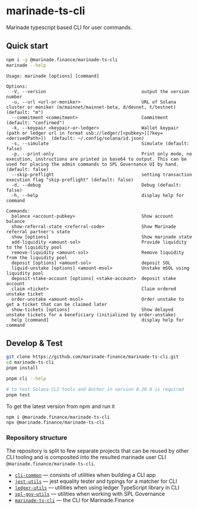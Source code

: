# marinade-ts-cli

Marinade typescript based CLI for user commands.

## Quick start

```bash
npm i -g @marinade.finance/marinade-ts-cli
marinade --help
```

```
Usage: marinade [options] [command]

Options:
  -V, --version                                    output the version number
  -u, --url <url-or-moniker>                       URL of Solana cluster or moniker (m/mainnet/mainnet-beta, d/devnet, t/testnet) (default: "m")
  --commitment <commitment>                        Commitment (default: "confirmed")
  -k, --keypair <keypair-or-ledger>                Wallet keypair (path or ledger url in format usb://ledger/[<pubkey>][?key=<derivedPath>])  (default: ~/.config/solana/id.json)
  -s, --simulate                                   Simulate (default: false)
  -p, --print-only                                 Print only mode, no execution, instructions are printed in base64 to output. This can be used for placing the admin commands to SPL Governance UI by hand. (default: false)
  --skip-preflight                                 setting transaction execution flag "skip-preflight" (default: false)
  -d, --debug                                      Debug (default: false)
  -h, --help                                       display help for command

Commands:
  balance <account-pubkey>                         Show account balance
  show-referral-state <referral-code>              Show Marinade referral partner's state
  show [options]                                   Show marinade state
  add-liquidity <amount-sol>                       Provide liquidity to the liquidity pool
  remove-liquidity <amount-sol>                    Remove liquidity from the liquidity pool
  deposit [options] <amount-sol>                   deposit SOL
  liquid-unstake [options] <amount-msol>           Unstake mSOL using liquidity pool
  deposit-stake-account [options] <stake-account>  deposit stake account
  claim <ticket>                                   Claim ordered unstake ticket
  order-unstake <amount-msol>                      Order unstake to get a ticket that can be claimed later
  show-tickets [options]                           Show delayed unstake tickets for a beneficiary (initialized by order-unstake)
  help [command]                                   display help for command
```

## Develop & Test

```bash
git clone https://github.com/marinade-finance/marinade-ts-cli.git
cd marinade-ts-cli
pnpm install

pnpm cli --help

# to test Solana CLI tools and Anchor in version 0.28.0 is required
pnpm test
```

To get the latest version from npm and run it

```bash
npm i @marinade.finance/marinade-ts-cli
npx @marinade.finance/marinade-ts-cli
```

### Repository structure

The repository is split to few separate projects that can be reused
by other CLI tooling and is composited into the resulted marinade user CLI
`@marinade.finance/marinade-ts-cli`.

* [`cli-common`](./packages/cli-common/) — consists of utilities when building a CLI app
* [`jest-utils`](./packages/jest-utils/) — jest equality tester and typings for a matcher for CLI
* [`ledger-utils`](./packages/ledger-utils/) — utilities when using ledger TypeScript library in CLI
* [`spl-gov-utils`](./packages/spl-gov-utils/) — utilities when working with SPL Governance
* [`marinade-ts-cli`](./packages/marinade-ts-cli/) — the CLI for Marinade.Finance